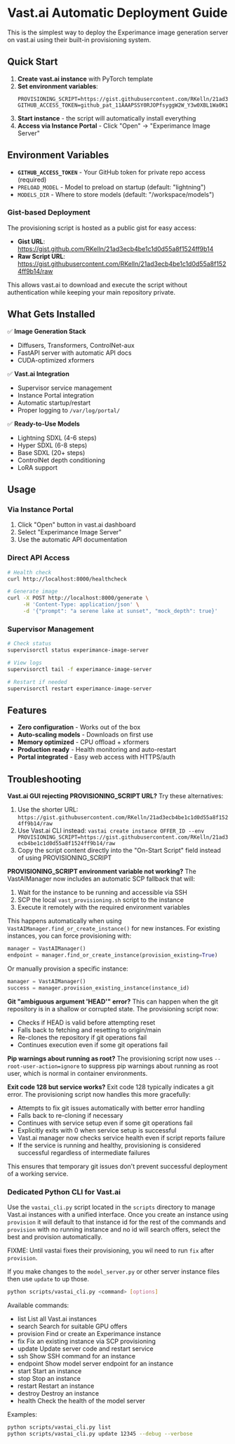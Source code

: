 # Vast.ai Automatic Deployment Guide

This is the simplest way to deploy the Experimance image generation server on vast.ai using their built-in provisioning system.

## Quick Start

1. **Create vast.ai instance** with PyTorch template
2. **Set environment variables**:
   ```
   PROVISIONING_SCRIPT=https://gist.githubusercontent.com/RKelln/21ad3ecb4be1c1d0d55a8f1524ff9b14/raw
   GITHUB_ACCESS_TOKEN=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
   ```
3. **Start instance** - the script will automatically install everything
4. **Access via Instance Portal** - Click "Open" → "Experimance Image Server"

## Environment Variables

- **`GITHUB_ACCESS_TOKEN`** - Your GitHub token for private repo access (required)
- `PRELOAD_MODEL` - Model to preload on startup (default: "lightning")
- `MODELS_DIR` - Where to store models (default: "/workspace/models")

### Gist-based Deployment

The provisioning script is hosted as a public gist for easy access:
- **Gist URL**: https://gist.github.com/RKelln/21ad3ecb4be1c1d0d55a8f1524ff9b14
- **Raw Script URL**: https://gist.githubusercontent.com/RKelln/21ad3ecb4be1c1d0d55a8f1524ff9b14/raw

This allows vast.ai to download and execute the script without authentication while keeping your main repository private.

## What Gets Installed

✅ **Image Generation Stack**
- Diffusers, Transformers, ControlNet-aux
- FastAPI server with automatic API docs
- CUDA-optimized xformers

✅ **Vast.ai Integration**
- Supervisor service management
- Instance Portal integration
- Automatic startup/restart
- Proper logging to `/var/log/portal/`

✅ **Ready-to-Use Models**
- Lightning SDXL (4-6 steps)
- Hyper SDXL (6-8 steps) 
- Base SDXL (20+ steps)
- ControlNet depth conditioning
- LoRA support

## Usage

### Via Instance Portal
1. Click "Open" button in vast.ai dashboard
2. Select "Experimance Image Server"
3. Use the automatic API documentation

### Direct API Access
```bash
# Health check
curl http://localhost:8000/healthcheck

# Generate image
curl -X POST http://localhost:8000/generate \
     -H 'Content-Type: application/json' \
     -d '{"prompt": "a serene lake at sunset", "mock_depth": true}'
```

### Supervisor Management
```bash
# Check status
supervisorctl status experimance-image-server

# View logs
supervisorctl tail -f experimance-image-server

# Restart if needed
supervisorctl restart experimance-image-server
```

## Features

- **Zero configuration** - Works out of the box
- **Auto-scaling models** - Downloads on first use
- **Memory optimized** - CPU offload + xformers
- **Production ready** - Health monitoring and auto-restart
- **Portal integrated** - Easy web access with HTTPS/auth

## Troubleshooting

**Vast.ai GUI rejecting PROVISIONING_SCRIPT URL?**
Try these alternatives:
1. Use the shorter URL: `https://gist.githubusercontent.com/RKelln/21ad3ecb4be1c1d0d55a8f1524ff9b14/raw`
2. Use Vast.ai CLI instead: `vastai create instance OFFER_ID --env PROVISIONING_SCRIPT=https://gist.githubusercontent.com/RKelln/21ad3ecb4be1c1d0d55a8f1524ff9b14/raw`
3. Copy the script content directly into the "On-Start Script" field instead of using PROVISIONING_SCRIPT

**PROVISIONING_SCRIPT environment variable not working?**
The VastAIManager now includes an automatic SCP fallback that will:
1. Wait for the instance to be running and accessible via SSH
2. SCP the local `vast_provisioning.sh` script to the instance
3. Execute it remotely with the required environment variables

This happens automatically when using `VastAIManager.find_or_create_instance()` for new instances. For existing instances, you can force provisioning with:
```python
manager = VastAIManager()
endpoint = manager.find_or_create_instance(provision_existing=True)
```

Or manually provision a specific instance:
```python
manager = VastAIManager()
success = manager.provision_existing_instance(instance_id)
```

**Git "ambiguous argument 'HEAD'" error?**
This can happen when the git repository is in a shallow or corrupted state. The provisioning script now:
- Checks if HEAD is valid before attempting reset
- Falls back to fetching and resetting to origin/main
- Re-clones the repository if git operations fail
- Continues execution even if some git operations fail

**Pip warnings about running as root?**
The provisioning script now uses `--root-user-action=ignore` to suppress pip warnings about running as root user, which is normal in container environments.

**Exit code 128 but service works?**
Exit code 128 typically indicates a git error. The provisioning script now handles this more gracefully:
- Attempts to fix git issues automatically with better error handling
- Falls back to re-cloning if necessary  
- Continues with service setup even if some git operations fail
- Explicitly exits with 0 when service setup is successful
- Vast.ai manager now checks service health even if script reports failure
- If the service is running and healthy, provisioning is considered successful regardless of intermediate failures

This ensures that temporary git issues don't prevent successful deployment of a working service.

### Dedicated Python CLI for Vast.ai

Use the `vastai_cli.py` script located in the `scripts` directory to manage Vast.ai instances with a unified interface.
Once you create an instance using `provision` it will default to that instance id for the rest of the commands 
and `provision` with no running instance and no id will search offers, select the best and provision automatically.

FIXME: Until vastai fixes their provisioning, you wil need to run `fix` after `provision`.

If you make changes to the `model_server.py` or other server instance files then use `update` to up those.

```bash
python scripts/vastai_cli.py <command> [options]
```

Available commands:
- list           List all Vast.ai instances
- search         Search for suitable GPU offers
- provision      Find or create an Experimance instance
- fix            Fix an existing instance via SCP provisioning
- update         Update server code and restart service
- ssh            Show SSH command for an instance
- endpoint       Show model server endpoint for an instance
- start          Start an instance
- stop           Stop an instance
- restart        Restart an instance
- destroy        Destroy an instance
- health         Check the health of the model server

Examples:
```bash
python scripts/vastai_cli.py list
python scripts/vastai_cli.py update 12345 --debug --verbose
```

